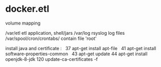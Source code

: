 # docker.etl

volume mapping

/var/etl                        etl application, shell/jars
/var/log                        rsyslog log files
/var/spool/cron/crontabs/       contain file 'root'

install java and certificate :
   37  apt-get install apt-file
   41  apt-get install software-properties-common
   43  apt-get update
   44  apt-get install openjdk-8-jdk
  120  update-ca-certificates -f
